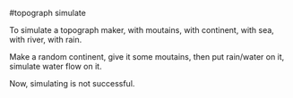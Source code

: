 #topograph simulate

To simulate a topograph maker, with moutains, with continent, with sea, with river, with rain.

Make a random continent, give it some moutains, then put rain/water on it, simulate water flow on it.

Now, simulating is not successful.

